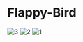 # Flappy-Bird
 
![3](https://github.com/NormSYT1/Flappy-Bird/assets/110778114/1d3e6282-2834-4bcc-a2f7-8cfde00d6c28)
![2](https://github.com/NormSYT1/Flappy-Bird/assets/110778114/ceaf63f9-f453-47d8-9fb3-9a44520f6f2f)
![1](https://github.com/NormSYT1/Flappy-Bird/assets/110778114/bec90d74-24dc-4aab-a1d2-46d3b643745e)
